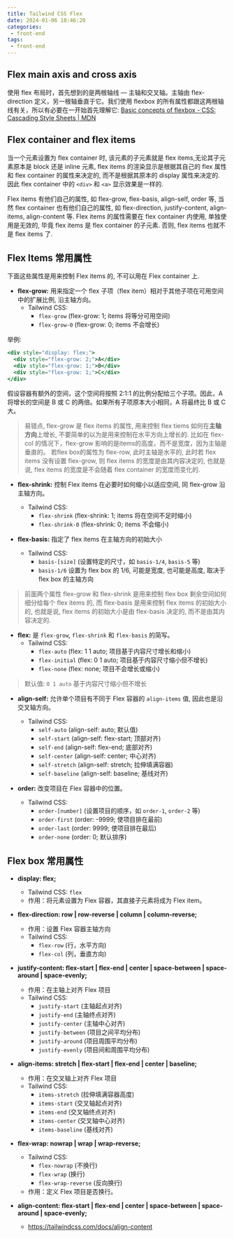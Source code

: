 ```yaml
---
title: Tailwind CSS Flex
date: 2024-01-06 18:46:20
categories:
 - front-end
tags:
 - front-end
---
```


## Flex main axis and cross axis

使用 flex 布局时，首先想到的是两根轴线 — 主轴和交叉轴。主轴由 flex-direction 定义，另一根轴垂直于它。我们使用 flexbox 的所有属性都跟这两根轴线有关，所以有必要在一开始首先理解它: [Basic concepts of flexbox - CSS: Cascading Style Sheets | MDN](https://developer.mozilla.org/en-US/docs/Web/CSS/CSS_flexible_box_layout/Basic_concepts_of_flexbox)

## Flex container and flex items

当一个元素设置为 flex container 时, 该元素的子元素就是 flex items,无论其子元素原本是 block 还是 inline 元素, flex items 的渲染显示是根据其自己的 flex 属性和 flex container 的属性来决定的, 而不是根据其原本的 display 属性来决定的. 因此 flex container 中的 `<div>` 和 `<a>` 显示效果是一样的. 

Flex items 有他们自己的属性, 如 flex-grow, flex-basis, align-self, order 等, 当然 flex container 也有他们自己的属性, 如 flex-direction, justify-content, align-items, align-content 等. Flex items 的属性需要在 flex container 内使用, 单独使用是无效的, 毕竟 flex items 是 flex container 的子元素. 否则, flex items 也就不是 flex items 了.

## Flex Items 常用属性

下面这些属性是用来控制 Flex items 的, 不可以用在 Flex container 上.

- **flex-grow:** 用来指定一个 flex 子项（flex item）相对于其他子项在可用空间中的扩展比例, 沿主轴方向。
  - Tailwind CSS:
    - `flex-grow` (flex-grow: 1; items 将等分可用空间)
    - `flex-grow-0` (flex-grow: 0; items 不会增长)

举例:
```jsx
<div style="display: flex;">
  <div style="flex-grow: 2;">A</div>
  <div style="flex-grow: 1;">B</div>
  <div style="flex-grow: 1;">C</div>
</div>
```

假设容器有额外的空间，这个空间将按照 2:1:1 的比例分配给三个子项。因此，A 将增长的空间是 B 或 C 的两倍。如果所有子项原本大小相同，A 将最终比 B 或 C 大。

> 易错点, flex-grow 是 flex items 的属性, 用来控制 flex tiems 如何在**主轴方向**上增长, 不要简单的以为是用来控制在水平方向上增长的.
> 比如在 flex-col 的情况下，flex-grow 影响的是items的高度，而不是宽度，因为主轴是垂直的。
> 若flex box的属性为 flex-row, 此时主轴是水平的, 此时若 flex items 没有设置 flex-grow, 则 flex items 的宽度是由其内容决定的, 也就是说, flex items 的宽度是不会随着 flex container 的宽度而变化的.

- **flex-shrink:** 控制 Flex items 在必要时如何缩小以适应空间, 同 flex-grow 沿主轴方向。
  - Tailwind CSS:
    - `flex-shrink` (flex-shrink: 1; items 将在空间不足时缩小)
    - `flex-shrink-0` (flex-shrink: 0; items 不会缩小)

- **flex-basis:** 指定了 flex items 在主轴方向的初始大小
  - Tailwind CSS:
    - `basis-[size]` (设置特定的尺寸，如 `basis-1/4`, `basis-5` 等)
    - `basis-1/6` 设置为 flex box 的 1/6, 可能是宽度, 也可能是高度, 取决于 flex box 的主轴方向

> 前面两个属性 flex-grow 和 flex-shrink 是用来控制 flex box 剩余空间如何细分给每个 flex items 的, 而 flex-basis 是用来控制 flex items 的初始大小的, 也就是说, flex items 的初始大小是由 flex-basis 决定的, 而不是由其内容决定的. 

- **flex:** 是 `flex-grow`, `flex-shrink` 和 `flex-basis` 的简写。
  - Tailwind CSS:
    - `flex-auto` (flex: 1 1 auto; 项目基于内容尺寸增长和缩小)
    - `flex-initial` (flex: 0 1 auto; 项目基于内容尺寸缩小但不增长)
    - `flex-none` (flex: none; 项目不会增长或缩小) 

> 默认值: `0 1 auto` 基于内容尺寸缩小但不增长

- **align-self:** 允许单个项目有不同于 Flex 容器的 `align-items` 值, 因此也是沿交叉轴方向。
  - Tailwind CSS:
    - `self-auto` (align-self: auto; 默认值)
    - `self-start` (align-self: flex-start; 顶部对齐)
    - `self-end` (align-self: flex-end; 底部对齐)
    - `self-center` (align-self: center; 中心对齐)
    - `self-stretch` (align-self: stretch; 拉伸填满容器)
    - `self-baseline` (align-self: baseline; 基线对齐)

- **order:** 改变项目在 Flex 容器中的位置。
  - Tailwind CSS:
    - `order-[number]` (设置项目的顺序，如 `order-1`, `order-2` 等)
    - `order-first` (order: -9999; 使项目排在最前)
    - `order-last` (order: 9999; 使项目排在最后)
    - `order-none` (order: 0; 默认排序)

## Flex box 常用属性

- **display: flex;**
  - Tailwind CSS: `flex`
  - 作用：将元素设置为 Flex 容器，其直接子元素将成为 Flex item。

- **flex-direction: row | row-reverse | column | column-reverse;**
  - 作用：设置 Flex 容器主轴方向
  - Tailwind CSS: 
    - `flex-row` (行，水平方向)
    - `flex-col` (列，垂直方向)

- **justify-content: flex-start | flex-end | center | space-between | space-around | space-evenly;**
  - 作用：在主轴上对齐 Flex 项目
  - Tailwind CSS:
    - `justify-start` (主轴起点对齐)
    - `justify-end` (主轴终点对齐)
    - `justify-center` (主轴中心对齐)
    - `justify-between` (项目之间平均分布)
    - `justify-around` (项目周围平均分布)
    - `justify-evenly` (项目间和周围平均分布)

- **align-items: stretch | flex-start | flex-end | center | baseline;**
  - 作用：在交叉轴上对齐 Flex 项目
  - Tailwind CSS:
    - `items-stretch` (拉伸填满容器高度)
    - `items-start` (交叉轴起点对齐)
    - `items-end` (交叉轴终点对齐)
    - `items-center` (交叉轴中心对齐)
    - `items-baseline` (基线对齐)

- **flex-wrap: nowrap | wrap | wrap-reverse;**
  - Tailwind CSS:
    - `flex-nowrap` (不换行)
    - `flex-wrap` (换行)
    - `flex-wrap-reverse` (反向换行)
  - 作用：定义 Flex 项目是否换行。

- **align-content: flex-start | flex-end | center | space-between | space-around | space-evenly;**
  - https://tailwindcss.com/docs/align-content

